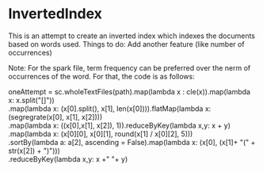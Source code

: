 # InvertedIndex
This is an attempt to create an inverted index which indexes the documents based on words used.
Things to do: Add another feature (like number of occurrences)

Note: For the spark file, term frequency can be preferred over the nerm of occurrences of the word.
For that, the code is as follows:

oneAttempt = sc.wholeTextFiles(path).map(lambda x : cle(x)).map(lambda x: x.split("[]"))\
.map(lambda x: (x[0].split(), x[1], len(x[0]))).flatMap(lambda x: (segregrate(x[0], x[1], x[2])))\
.map(lambda x: ((x[0],x[1], x[2]), 1)).reduceByKey(lambda x,y: x + y)\
.map(lambda x: (x[0][0], x[0][1], round(x[1] / x[0][2], 5)))\
.sortBy(lambda a: a[2], ascending = False).map(lambda x: (x[0], (x[1]+ "(" + str(x[2]) + ")")))\
.reduceByKey(lambda x,y: x +" "+ y)
